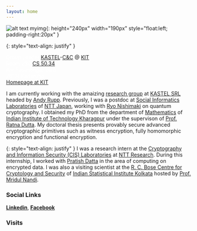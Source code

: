 ```yaml
---
layout: home
---
```



![alt text myimg](https://github.com/tapaspal9/homepage/assets/27273692/f7795ac4-b7a4-4df7-8751-b0e080a3d84c){: height="240px" width="190px" style="float:left; padding-right:20px" }




{: style="text-align: justify" }

<span style="color : white"> Group Leader</span> [KASTEL](https://kastel-labs.de)-[C&C](https://ess.kastel.kit.edu/english/135.php) @ [KIT](https://www.kit.edu/english/)\
<span style="color : white">Room 230</span> [CS 50.34](https://www.kit.edu/campusplan/index_en.php)\
<span style="color : white">Am Fasanengarten 5</span>\
<span style="color : white">76131 Karlsruhe</span>\
[Homepage at KIT](https://crypto.iti.kit.edu/english/staff_rupp_tapas_pal.php)



I am currently working with the amaizing [research group](https://crypto.iti.kit.edu/english/research_group_rupp.php) at [KASTEL SRL](https://kastel-labs.de) headed by [Andy Rupp](https://crypto.kastel.kit.edu/english/head_of_group.php). Previously, I was a postdoc at [Social Informatics Laboratories](https://www.rd.ntt/e/organization/researcher/?lab=1015) of [NTT Japan](https://www.rd.ntt/e/index.html), working with [Ryo Nishimaki](https://www.nishimaki.info) on quantum cryptography. I obtained my PhD from the department of [Mathematics](http://www.iitkgp.ac.in/department/MA) of [Indian Institute of Technology Kharagpur](http://www.iitkgp.ac.in) under the supervison of [Prof. Ratna Dutta](http://www.facweb.iitkgp.ac.in/~ratna/). My doctoral thesis presents provably secure advanced cryptographic primitives such as witness encryption, fully homomorphic encryption and functional encryption. 

{: style="text-align: justify" }
I was a research intern at the [Cryptography and Information Security (CIS) Laboratories](https://ntt-research.com/cis/) at [NTT Research](https://ntt-research.com). During this internship, I worked with [Pratish Datta](https://ntt-research.com/cis-people/) in the area of computing on encrypted data. I was also a visiting scientist at the [R. C. Bose Centre for Cryptology and Security](https://www.isical.ac.in/~rcbose/) of [Indian Statistical Institute Kolkata](https://www.isical.ac.in) hosted by [Prof. Mridul Nandi](https://www.isical.ac.in/~mridul/).  




### Social Links

**[Linkedin](https://www.linkedin.com/in/tapas-pal-7b5a88b7/)**, **[Facebook](https://www.facebook.com/tapas.pal.144/)**


### Visits

